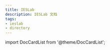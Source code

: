 ```yaml
---
title: IESLab
description: IESLab 文档
tags:
- ieslab
- directory
---
```


import DocCardList from '@theme/DocCardList';

<DocCardList />